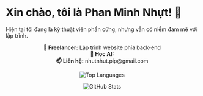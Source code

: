 # Xin chào, tôi là Phan Minh Nhựt! 👋

Hiện tại tôi đang là kỹ thuật viên phần cứng, nhưng vẫn có niềm đam mê với lập trình.

<p align="center">
  <b>🌱 Freelancer:</b> Lập trình website phía back-end <br>
  <b>👯 Học AI:</b> <br>
  <b>📫 Liên hệ:</b> nhutnhut.pip@gmail.com
</p>

<p align="center">
  <img src="https://github-readme-stats.vercel.app/api/top-langs/?username=nhut-share-code&langs_count=8&card_width=500" alt="Top Languages" />
</p>

<p align="center">
  <img src="https://github-readme-stats.vercel.app/api?username=nhut-share-code&show_icons=true&theme=radical&card_width=500" alt="GitHub Stats" />
</p>
